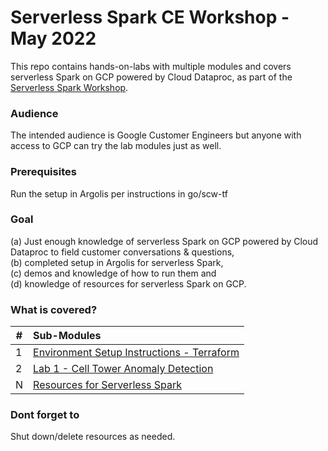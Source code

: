 # Serverless Spark CE Workshop - May 2022

This repo contains hands-on-labs with multiple modules and covers serverless Spark on GCP powered by Cloud Dataproc, as part of the [Serverless Spark Workshop](go/spark-ce-workshop).

### Audience
The intended audience is Google Customer Engineers but anyone with access to GCP can try the lab modules just as well.

### Prerequisites
Run the setup in Argolis per instructions in go/scw-tf

### Goal
(a) Just enough knowledge of serverless Spark on GCP powered by Cloud Dataproc to field customer conversations & questions, <br>(b) completed setup in Argolis for serverless Spark,<br> (c) demos and knowledge of how to run them and <br>(d) knowledge of resources for serverless Spark on GCP.

### What is covered?
| # | Sub-Modules | 
| -- | :--- |
| 1 | [Environment Setup Instructions - Terraform](go/scw-tf) | 
| 2 | [Lab 1 - Cell Tower Anomaly Detection](lab-1-README.md) |
| N | [Resources for Serverless Spark](https://spark.apache.org/docs/latest/) |

### Dont forget to 
Shut down/delete resources as needed.



